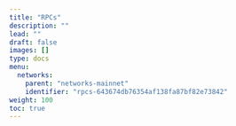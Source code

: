 ```yaml
---
title: "RPCs"
description: ""
lead: ""
draft: false
images: []
type: docs
menu:
  networks:
    parent: "networks-mainnet"
    identifier: "rpcs-643674db76354af138fa87bf82e73842"
weight: 100
toc: true
---
```


